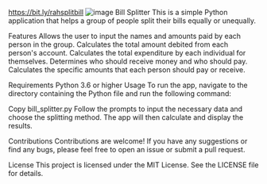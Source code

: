 https://bit.ly/rahsplitbill
![image](https://user-images.githubusercontent.com/92166609/209478920-83b3f9a0-a807-48d8-a46f-9201fd3a9422.png)
Bill Splitter
This is a simple Python application that helps a group of people split their bills equally or unequally.

Features
Allows the user to input the names and amounts paid by each person in the group.
Calculates the total amount debited from each person's account.
Calculates the total expenditure by each individual for themselves.
Determines who should receive money and who should pay.
Calculates the specific amounts that each person should pay or receive.

Requirements
Python 3.6 or higher
Usage
To run the app, navigate to the directory containing the Python file and run the following command:

Copy  bill_splitter.py
Follow the prompts to input the necessary data and choose the splitting method. The app will then calculate and display the results.

Contributions
Contributions are welcome! If you have any suggestions or find any bugs, please feel free to open an issue or submit a pull request.

License
This project is licensed under the MIT License. See the LICENSE file for details.
